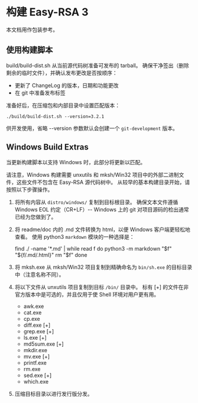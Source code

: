 构建 Easy-RSA 3
===

本文档用作包装参考。

使用构建脚本
---

build/build-dist.sh 从当前源代码树准备可发布的 tarball。 确保干净签出（删除剩余的临时文件），并确认发布更改是否按顺序：

 * 更新了 ChangeLog 的版本，日期和功能更改
 * 在 git 中准备发布标签

准备好后，在压缩包和内部目录中设置匹配版本：

    ./build/build-dist.sh --version=3.2.1

供开发使用，省略 --version 参数默认会创建一个 `git-development` 版本。

Windows Build Extras
---

当更新构建脚本以支持 Windows 时，此部分将更新以匹配。

请注意，Windows 构建需要 unxutils 和 mksh/Win32 项目中的外部二进制文件，这些文件不包含在 Easy-RSA 源代码树中。 从较早的基本构建目录开始，请按照以下步骤操作。

1. 将所有内容从 `distro/windows/` 复制到目标根目录。 确保文本文件遵循 Windows EOL 约定（CR+LF）-- Windows 上的 git  对项目源码的检出通常已经为您做到了。

2. 将 readme/doc 内的 .md 文件转换为 html，以便 Windows 客户端更轻松地查看。 使用 python3 `markdown` 模块的一种选择是：

    find ./ -name '*.md' | while read f
    do
      python3 -m markdown "$f"  "${f/.md/.html}"
      rm "$f"
    done

3. 将 mksh.exe 从 mksh/Win32 项目复制到精确命名为 `bin/sh.exe` 的目标目录中（注意名称不同）。

4. 将以下文件从 unxutils 项目复制到目标 `/bin/` 目录中。 标有 [+] 的文件在非官方版本中是可选的，并且仅用于使 Shell 环境对用户更有用。

   * awk.exe
   * cat.exe
   * cp.exe
   * diff.exe [+]
   * grep.exe [+]
   * ls.exe [+]
   * md5sum.exe [+]
   * mkdir.exe
   * mv.exe [+]
   * printf.exe
   * rm.exe
   * sed.exe [+]
   * which.exe

5. 压缩目标目录以进行发行版分发。
